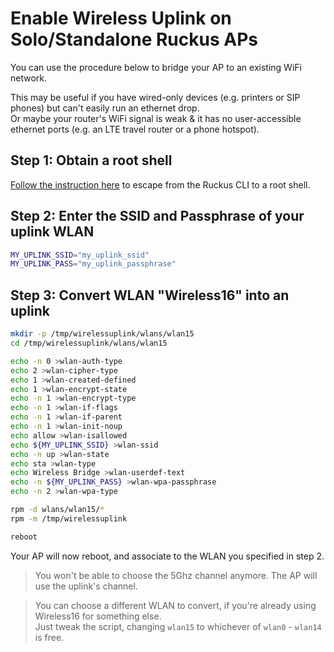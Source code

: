 # Enable Wireless Uplink on Solo/Standalone Ruckus APs

You can use the procedure below to bridge your AP to an existing WiFi network.

This may be useful if you have wired-only devices (e.g. printers or SIP phones) but can't easily run an ethernet drop.  
Or maybe your router's WiFi signal is weak & it has no user-accessible ethernet ports (e.g. an LTE travel router or a phone hotspot).  

## Step 1: Obtain a root shell

[Follow the instruction here](StandaloneApRootShell.md) to escape from the Ruckus CLI to a root shell.

## Step 2: Enter the SSID and Passphrase of your uplink WLAN

```bash
MY_UPLINK_SSID="my_uplink_ssid"
MY_UPLINK_PASS="my_uplink_passphrase"
```

## Step 3: Convert WLAN "Wireless16" into an uplink

```bash
mkdir -p /tmp/wirelessuplink/wlans/wlan15
cd /tmp/wirelessuplink/wlans/wlan15

echo -n 0 >wlan-auth-type
echo 2 >wlan-cipher-type
echo 1 >wlan-created-defined
echo 1 >wlan-encrypt-state
echo -n 1 >wlan-encrypt-type
echo -n 1 >wlan-if-flags
echo -n 1 >wlan-if-parent
echo -n 1 >wlan-init-noup
echo allow >wlan-isallowed
echo ${MY_UPLINK_SSID} >wlan-ssid
echo -n up >wlan-state
echo sta >wlan-type
echo Wireless Bridge >wlan-userdef-text
echo -n ${MY_UPLINK_PASS} >wlan-wpa-passphrase
echo -n 2 >wlan-wpa-type

rpm -d wlans/wlan15/*
rpm -m /tmp/wirelessuplink

reboot
```

Your AP will now reboot, and associate to the WLAN you specified in step 2.

> You won't be able to choose the 5Ghz channel anymore. The AP will use the uplink's channel.

> You can choose a different WLAN to convert, if you're already using Wireless16 for something else.  
> Just tweak the script, changing `wlan15` to whichever of `wlan0` - `wlan14` is free.
> 
